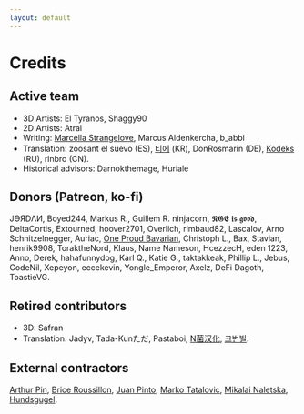 ```yaml
---
layout: default
---
```


# Credits

## Active team
* 3D Artists: El Tyranos, Shaggy90
* 2D Artists: Atral
* Writing: [Marcella Strangelove](https://www.youtube.com/watch?v=dQw4w9WgXcQ), Marcus Aldenkercha, b_abbi
* Translation: zoosant el suevo (ES), [티에](https://steamcommunity.com/profiles/76561198085006398/) (KR), DonRosmarin (DE), [Kodeks](https://steamcommunity.com/sharedfiles/filedetails/?id=2218891628) (RU), rinbro (CN).
* Historical advisors: Darnokthemage, Huriale

## Donors (Patreon, ko-fi)
JƟЯDΛИ, Boyed244, Markus R., Guillem R. ninjacorn, 𝕹𝕲𝕰 𝖎𝖘 𝖌𝖔𝖔𝖉, DeltaCortis, Extourned, hoover2701, Overlich, rimbaud82, Lascalov, Arno Schnitzelnegger, Auriac, [One Proud Bavarian](https://www.youtube.com/channel/UCtTqRL3pJ355Ec_W0afyKrA), Christoph L., Bax, Stavian, henrik9908, ToraktheNord, Klaus, Name Nameson, HcezzecH, eden 1223, Anno, Derek, hahafunnydog, Karl Q., Katie G., taktakkeak, Phillip L., Jebus, CodeNil, Xepeyon, eccekevin, Yongle_Emperor, Axelz, DeFi Dagoth, ToastieVG.

## Retired contributors
* 3D: Safran
* Translation: Jadyv, Tada-Kunただ, Pastaboi, [N菌汉化](https://steamcommunity.com/id/Mochi_Fish/myworkshopfiles/?appid=1158310), [크번빌](https://steamcommunity.com/profiles/76561198119968654/myworkshopfiles/?appid=1158310).

## External contractors
[Arthur Pin](https://www.artstation.com/loutre), [Brice Roussillon](http://briceroussillon.fr/), [Juan Pinto](https://www.artstation.com/juan_pinto), [Marko Tatalovic](https://www.artstation.com/fuxna), [Mikalai Naletska](https://www.artstation.com/huko3d),  [Hundsgugel](https://www.artstation.com/hundsgugel).
